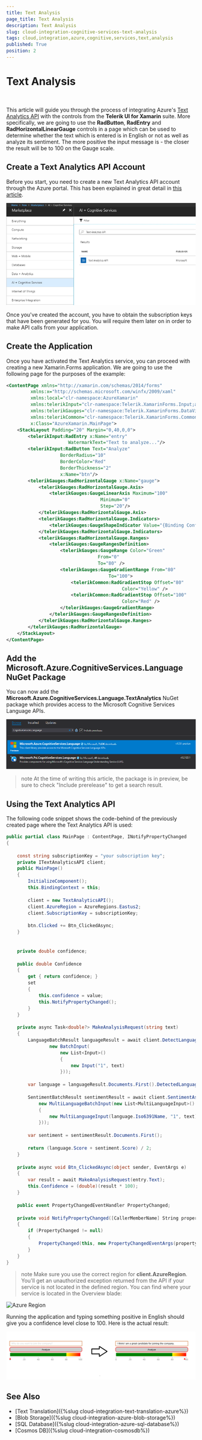 ```yaml
---
title: Text Analysis
page_title: Text Analysis
description: Text Analysis
slug: cloud-integration-cognitive-services-text-analysis
tags: cloud,integration,azure,cognitive,services,text,analysis
published: True
position: 2
---
```


# Text Analysis

&nbsp;

This article will guide you through the process of integrating Azure's [Text Analytics API](https://azure.microsoft.com/en-us/services/cognitive-services/text-analytics/) with the controls from the **Telerik UI for Xamarin** suite. More specifically, we are going to use the **RadButton**, **RadEntry** and **RadHorizontalLinearGauge** controls in a page which can be used to determine whether the text which is entered is in English or not as well as analyze its sentiment. The more positive the input message is - the closer the result will be to 100 on the Gauge scale. 

## Create a Text Analytics API Account

Before you start, you need to create a new Text Analytics API account through the Azure portal. This has been explained in great detail in [this article](https://docs.microsoft.com/en-us/azure/cognitive-services/cognitive-services-apis-create-account).

![Azure Resource Selection](images/create-text-analytics-resource.png)

Once you've created the account, you have to obtain the subscription keys that have been generated for you. You will require them later on in order to make API calls from your application.

## Create the Application

Once you have activated the Text Analytics service, you can proceed with creating a new Xamarin.Forms application. We are going to use the following page for the purposes of the example:

```XML
<ContentPage xmlns="http://xamarin.com/schemas/2014/forms"
	     xmlns:x="http://schemas.microsoft.com/winfx/2009/xaml"
	     xmlns:local="clr-namespace:AzureXamarin"
	     xmlns:telerikInput="clr-namespace:Telerik.XamarinForms.Input;assembly=Telerik.XamarinForms.Input"
	     xmlns:telerikGauges="clr-namespace:Telerik.XamarinForms.DataVisualization.Gauges;assembly=Telerik.XamarinForms.DataVisualization"
	     xmlns:telerikCommon="clr-namespace:Telerik.XamarinForms.Common;assembly=Telerik.XamarinForms.Common"
	     x:Class="AzureXamarin.MainPage">
    <StackLayout Padding="20" Margin="0,40,0,0">
		<telerikInput:RadEntry x:Name="entry" 
				       WatermarkText="Text to analyze..."/>
		<telerikInput:RadButton Text="Analyze"
					BorderRadius="10"
					BorderColor="Red"
					BorderThickness="2"
					x:Name="btn"/>
		<telerikGauges:RadHorizontalGauge x:Name="gauge">
			<telerikGauges:RadHorizontalGauge.Axis>
				<telerikGauges:GaugeLinearAxis Maximum="100" 
							       Minimum="0" 
							       Step="20"/>
			</telerikGauges:RadHorizontalGauge.Axis>
			<telerikGauges:RadHorizontalGauge.Indicators>
				<telerikGauges:GaugeShapeIndicator Value="{Binding Confidence}" />
			</telerikGauges:RadHorizontalGauge.Indicators>
			<telerikGauges:RadHorizontalGauge.Ranges>
				<telerikGauges:GaugeRangesDefinition>
					<telerikGauges:GaugeRange Color="Green" 
								  From="0" 
								  To="80" />
					<telerikGauges:GaugeGradientRange From="80" 
									  To="100">
						<telerikCommon:RadGradientStop Offset="80" 
									       Color="Yellow" />
						<telerikCommon:RadGradientStop Offset="100" 
									       Color="Red" />
					</telerikGauges:GaugeGradientRange>
				</telerikGauges:GaugeRangesDefinition>
			</telerikGauges:RadHorizontalGauge.Ranges>
		</telerikGauges:RadHorizontalGauge>
    </StackLayout>
</ContentPage>
```

## Add the Microsoft.Azure.CognitiveServices.Language NuGet Package

You can now add the **Microsoft.Azure.CognitiveServices.Language.TextAnalytics** NuGet package which provides access to the Microsoft Cognitive Services Language APIs.

![Add the Microsoft.Azure.CognitiveServices.Language NuGet Package](images/text-analytics-nuget.png)

>note At the time of writing this article, the package is in preview, be sure to check "Include prerelease" to get a search result.

## Using the Text Analytics API

The following code snippet shows the code-behind of the previously created page where the Text Analytics API is used:

```C#
public partial class MainPage : ContentPage, INotifyPropertyChanged
{
	
	const string subscriptionKey = "your subscription key";
	private ITextAnalyticsAPI client;
	public MainPage()
	{
		InitializeComponent();
		this.BindingContext = this;

		client = new TextAnalyticsAPI();
		client.AzureRegion = AzureRegions.Eastus2;
		client.SubscriptionKey = subscriptionKey;

		btn.Clicked += Btn_ClickedAsync;
	}


	private double confidence;

	public double Confidence
	{
		get { return confidence; }
		set
		{
			this.confidence = value;
			this.NotifyPropertyChanged();
		}
	}

	private async Task<double?> MakeAnalysisRequest(string text)
	{
		LanguageBatchResult languageResult = await client.DetectLanguageAsync(
				new BatchInput(
					new List<Input>()
					{
						new Input("1", text)
					}));

		var language = languageResult.Documents.First().DetectedLanguages.First();

		SentimentBatchResult sentimentResult = await client.SentimentAsync(
			new MultiLanguageBatchInput(new List<MultiLanguageInput>()
			{
				new MultiLanguageInput(language.Iso6391Name, "1", text)
			}));

		var sentiment = sentimentResult.Documents.First();

		return (language.Score + sentiment.Score) / 2;
	}

	private async void Btn_ClickedAsync(object sender, EventArgs e)
	{
		var result = await MakeAnalysisRequest(entry.Text);
		this.Confidence = (double)(result * 100);
	}

	public event PropertyChangedEventHandler PropertyChanged;

	private void NotifyPropertyChanged([CallerMemberName] String propertyName = "")
	{
		if (PropertyChanged != null)
		{
			PropertyChanged(this, new PropertyChangedEventArgs(propertyName));
		}
	}
}
```

>note Make sure you use the correct region for **client.AzureRegion**. You'll get an unauthorized exception returned from the API if your service is not located in the defined region. You can find where your service is located in the Overview blade:

![Azure Region](images/text-analytics-azure-region.png)


Running the application and typing something positive in English should give you a confidence level close to 100. Here is  the actual result:

![UWP Result](images/text_analyze_api_uwp.png)

## See Also

* [Text Translation]({%slug cloud-integration-text-translation-azure%})
* [Blob Storage]({%slug cloud-integration-azure-blob-storage%})
* [SQL Database]({%slug cloud-integration-azure-sql-database%}) 
* [Cosmos DB]({%slug cloud-integration-cosmosdb%})

